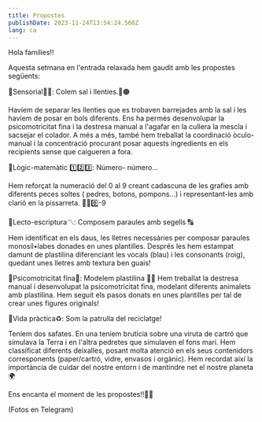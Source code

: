 ```yaml
---
title: Propostes
publishDate: 2023-11-24T13:54:24.560Z
lang: ca
---
```

Hola famílies‼️

Aquesta setmana en l'entrada relaxada hem gaudit amb les propostes següents:

📍Sensorial🙌🏻:
Colem sal i llenties.🧂🟤

Havíem de separar les llenties que es trobaven barrejades amb la sal i les havíem de posar en bols diferents. 
Ens ha permès desenvolupar la psicomotricitat fina i la destresa manual a l'agafar en la cullera la mescla i sacsejar el colador. 
A més a més, també hem treballat la coordinació òculo-manual i la concentració procurant posar aquests ingredients en els recipients sense que caigueren a fora.

📍Lògic-matemàtic 1️⃣2️⃣3️⃣:
Número- número...

Hem reforçat la numeració del 0 al 9 creant cadascuna de les grafies amb diferents peces soltes ( pedres, botons, pompons...) i representant-les amb clarió en la pissarreta. ✍🏼0️⃣-9

📍Lecto-escriptura〽️:
Composem paraules amb segells 🔠 

Hem identificat en els daus, les lletres necessàries per composar paraules monosíl•labes donades en unes plantilles. Després les hem estampat damunt de plastilina diferenciant les vocals (blau) i les consonants (roig), quedant unes lletres amb textura ben guais! 

📍Psicomotricitat fina🤏:
Modelem plastilina 👐🏼
Hem treballat la destresa manual i desenvolupat la psicomotricitat fina, 
modelant diferents animalets amb plastilina.
Hem seguit els pasos donats en unes plantilles per tal de crear unes figures originals! 

📍Vida pràctica♻️: 
Som la patrulla del reciclatge! 

Teníem dos safates. En una teníem brutícia sobre una viruta de cartró que simulava la Terra i en l'altra pedretes que simulaven el fons marí. Hem classificat  diferents deixalles, posant molta atenció en els seus contenidors corresponents (paper/cartró, vidre, envasos i orgànic). 
Hem recordat així la importància de cuidar del nostre entorn i de mantindre net el nostre planeta 🌍

Ens encanta el moment de les propostes!!🙌😊

(Fotos en Telegram)